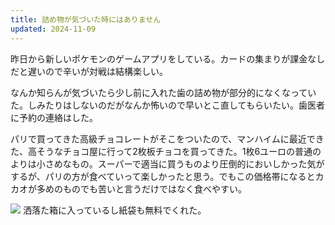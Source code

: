 ```yaml
---
title: 詰め物が気づいた時にはありません
updated: 2024-11-09
---
```

昨日から新しいポケモンのゲームアプリをしている。カードの集まりが課金なしだと遅いので辛いが対戦は結構楽しい。

なんか知らんが気づいたら少し前に入れた歯の詰め物が部分的になくなっていた。しみたりはしないのだがなんか怖いので早いとこ直してもらいたい。歯医者に予約の連絡はした。

パリで買ってきた高級チョコレートがそこをついたので、マンハイムに最近できた、高そうなチョコ屋に行って2枚板チョコを買ってきた。1枚6ユーロの普通のよりは小さめなもの。スーパーで適当に買うものより圧倒的においしかった気がするが、パリの方が食べていって楽しかったと思う。でもこの価格帯になるとカカオが多めのものでも苦いと言うだけではなく食べやすい。

![](https://i.imgur.com/BBcUuTo.jpeg)
洒落た箱に入っているし紙袋も無料でくれた。